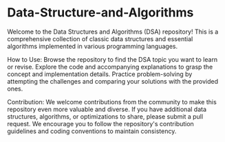 # Data-Structure-and-Algorithms
Welcome to the Data Structures and Algorithms (DSA) repository! This is a comprehensive collection of classic data structures and essential algorithms implemented in various programming languages. 



How to Use:
Browse the repository to find the DSA topic you want to learn or revise.
Explore the code and accompanying explanations to grasp the concept and implementation details.
Practice problem-solving by attempting the challenges and comparing your solutions with the provided ones.



Contribution:
We welcome contributions from the community to make this repository even more valuable and diverse. If you have additional data structures, algorithms, or optimizations to share, please submit a pull request. We encourage you to follow the repository's contribution guidelines and coding conventions to maintain consistency.
